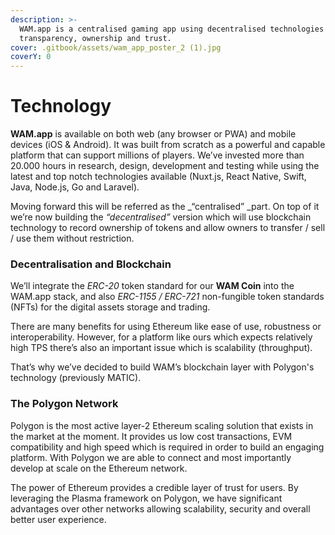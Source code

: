 ```yaml
---
description: >-
  WAM.app is a centralised gaming app using decentralised technologies to add
  transparency, ownership and trust.
cover: .gitbook/assets/wam_app_poster_2 (1).jpg
coverY: 0
---
```


# Technology

**WAM.app** is available on both web (any browser or PWA) and mobile devices (iOS & Android). It was built from scratch as a powerful and capable platform that can support millions of players. We’ve invested more than 20.000 hours in research, design, development and testing while using the latest and top notch technologies available (Nuxt.js, React Native, Swift, Java, Node.js, Go and Laravel).

Moving forward this will be referred as the _“centralised” _part. On top of it we’re now building the _“decentralised”_ version which will use blockchain technology to record ownership of tokens and allow owners to transfer / sell / use them without restriction.

### **Decentralisation and Blockchain**

We’ll integrate the _ERC-20_ token standard for our **WAM Coin** into the WAM.app stack, and also _ERC-1155 / ERC-721_ non-fungible token standards (NFTs) for the digital assets storage and trading.

There are many benefits for using Ethereum like ease of use, robustness or interoperability. However, for a platform like ours which expects relatively high TPS there’s also an important issue which is scalability (throughput).

That’s why we’ve decided to build WAM’s blockchain layer with Polygon's technology (previously MATIC).

### **The Polygon Network**

Polygon is the most active layer-2 Ethereum scaling solution that exists in the market at the moment. It provides us low cost transactions, EVM compatibility and high speed which is required in order to build an engaging platform. With Polygon we are able to connect and most importantly develop at scale on the Ethereum network.

The power of Ethereum provides a credible layer of trust for users. By leveraging the Plasma framework on Polygon, we have significant advantages over other networks allowing scalability, security and overall better user experience.
